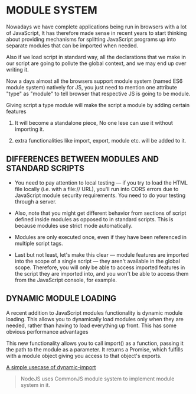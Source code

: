 # MODULE SYSTEM

Nowadays we have complete applications being run in browsers with a lot of JavaScript, It has therefore made sense in recent years to start thinking about providing mechanisms for splitting JavaScript programs up into separate modules that can be imported when needed.

Also if we load script in standard way, all the declarations that we make in our script are going to pollute the global context, and we may end up over writing it.

Now a days almost all the browsers support module system (named ES6 module system) natively for JS, you just need to mention one attribute "type" as "module" to tell browser that respective JS is going to be module.

Giving script a type module will make the script a module by adding certain features

1. It will become a standalone piece, No one lese can use it without importing it.

2. extra functionalities like import, export, module etc. will be added to it.

## DIFFERENCES BETWEEN MODULES AND STANDARD SCRIPTS

- You need to pay attention to local testing — if you try to load the HTML file locally (i.e. with a file:// URL), you'll run into CORS errors due to JavaScript module security requirements. You need to do your testing through a server.

- Also, note that you might get different behavior from sections of script defined inside modules as opposed to in standard scripts. This is because modules use strict mode automatically.

- Modules are only executed once, even if they have been referenced in multiple script tags.

- Last but not least, let's make this clear — module features are imported into the scope of a single script — they aren't available in the global scope. Therefore, you will only be able to access imported features in the script they are imported into, and you won't be able to access them from the JavaScript console, for example.

## DYNAMIC MODULE LOADING

A recent addition to JavaScript modules functionality is dynamic module loading. This allows you to dynamically load modules only when they are needed, rather than having to load everything up front. This has some obvious performance advantages

This new functionality allows you to call import() as a function, passing it the path to the module as a parameter. It returns a Promise, which fulfills with a module object giving you access to that object's exports.

[A simple usecase of dynamic-import]("https://www.youtube.com/watch?v=5s5fVghc4S8")

> NodeJS uses CommonJS module system to implement module system in it.
